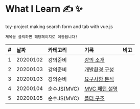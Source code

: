 # What I Learn &#9997; &#10024;
toy-project making search form and tab with vue.js

`제목을 클릭하면 해당페이지로 이동됩니다!`

| #   | 날짜                                                                              | 카테고리     | 기록                                                    | 비고 |
| :-- | :-------------------------------------------------------------------------------- | :----------- | :------------------------------------------------------ | :--- |
| 1 | 20200102 | 강의준비 | [강의 소개](https://github.com/leepro225/vue_searchFormAndTab/blob/master/lectures/lecture_01.md) | |
| 2 | 20200103 | 강의준비 | [개발환경 구성](https://github.com/leepro225/vue_searchFormAndTab/blob/master/lectures/lecture_02.md) | |
| 3 | 20200103 | 강의준비 | [요구사항 분석](https://github.com/leepro225/vue_searchFormAndTab/blob/master/lectures/lecture_03.md) | |
| 4 | 20200104 | 순수JS(MVC) | [MVC 패턴 설명](https://github.com/leepro225/vue_searchFormAndTab/blob/master/lectures/lecture_04.md) | |
| 5 | 20200105 | 순수JS(MVC) | [폴더 구조](https://github.com/leepro225/vue_searchFormAndTab/blob/master/lectures/lecture_05.md) | |
